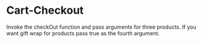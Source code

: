 # Cart-Checkout

Invoke the checkOut function and pass arguments for three products. If you want gift wrap for products pass true as the fourth argument.
